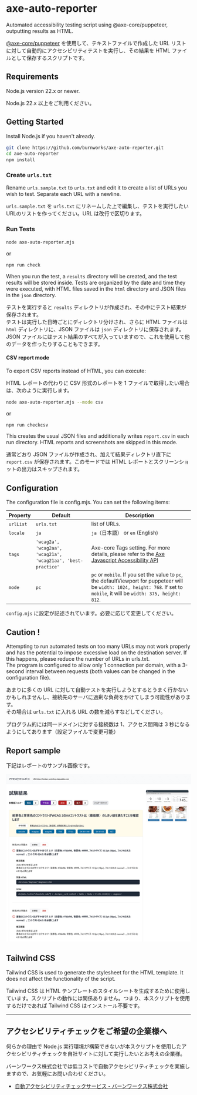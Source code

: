 # axe-auto-reporter

Automated accessibility testing script using @axe-core/puppeteer, outputting results as HTML. 

[@axe-core/puppeteer](https://github.com/dequelabs/axe-core-npm/blob/develop/packages/puppeteer/README.md) を使用して、テキストファイルで作成した URL リストに対して自動的にアクセシビリティテストを実行し、その結果を HTML ファイルとして保存するスクリプトです。

## Requirements

Node.js version 22.x or newer.

Node.js 22.x 以上をご利用ください。

## Getting Started

Install Node.js if you haven't already.

```sh
git clone https://github.com/burnworks/axe-auto-reporter.git
cd axe-auto-reporter
npm install
```

### Create `urls.txt`

Rename `urls.sample.txt` to `urls.txt` and edit it to create a list of URLs you wish to test. Separate each URL with a newline.

`urls.sample.txt` を `urls.txt` にリネームした上で編集し、テストを実行したいURLのリストを作ってください。URL は改行で区切ります。

### Run Tests

```sh
node axe-auto-reporter.mjs
```
or

```sh
npm run check
```

When you run the test, a `results` directory will be created, and the test results will be stored inside. Tests are organized by the date and time they were executed, with HTML files saved in the `html` directory and JSON files in the `json` directory.

テストを実行すると `results` ディレクトリが作成され、その中にテスト結果が保存されます。  
テストは実行した日時ごとにディレクトリ分けされ、さらに HTML ファイルは `html` ディレクトリに、JSON ファイルは `json` ディレクトリに保存されます。  
JSON ファイルにはテスト結果のすべてが入っていますので、これを使用して他のデータを作ったりすることもできます。

#### CSV report mode

To export CSV reports instead of HTML, you can execute:

HTML レポートの代わりに CSV 形式のレポートを 1 ファイルで取得したい場合は、次のように実行します。

```sh
node axe-auto-reporter.mjs --mode csv
```
or

```sh
npm run checkcsv
```

This creates the usual JSON files and additionally writes `report.csv` in each run directory. HTML reports and screenshots are skipped in this mode.

通常どおり JSON ファイルが作成され、加えて結果ディレクトリ直下に `report.csv` が保存されます。このモードでは HTML レポートとスクリーンショットの出力はスキップされます。

## Configuration

The configuration file is config.mjs. You can set the following items:

| Property | Default | Description |
| -------- | ------- | ----------- |
| `urlList` | `urls.txt` | list of URLs. |
| `locale` | `ja` | `ja`（日本語） or `en` (English) |
| `tags` | `'wcag2a', 'wcag2aa', 'wcag21a', 'wcag21aa', 'best-practice'` | Axe-core Tags setting. For more details, please refer to the [Axe Javascript Accessibility API](https://github.com/dequelabs/axe-core/blob/master/doc/API.md#axe-core-tags)
| `mode` | `pc` | `pc` or `mobile`. If you set the value to `pc`, the defaultViewport for puppeteer will be `width: 1024, height: 768`. If set to `mobile`, it will be `width: 375, height: 812`. |

`config.mjs` に設定が記述されています。必要に応じて変更してください。

## Caution !

Attempting to run automated tests on too many URLs may not work properly and has the potential to impose excessive load on the destination server. If this happens, please reduce the number of URLs in urls.txt.  
The program is configured to allow only 1 connection per domain, with a 3-second interval between requests (both values can be changed in the configuration file).

あまりに多くの URL に対して自動テストを実行しようとするとうまく行かないかもしれませんし、接続先のサーバに過剰な負荷をかけてしまう可能性があります。  
その場合は `urls.txt` に入れる URL の数を減らすなどしてください。

プログラム的には同一ドメインに対する接続数は 1、アクセス間隔は 3 秒になるようにしてあります（設定ファイルで変更可能）

## Report sample

下記はレポートのサンプル画像です。

![レポートのサンプル画像](./assets/axe-auto-reporter-sample-v1.2.0.png "レポートのサンプル画像")

## Tailwind CSS

Tailwind CSS is used to generate the stylesheet for the HTML template. It does not affect the functionality of the script.

Tailwind CSS は HTML テンプレートのスタイルシートを生成するために使用しています。スクリプトの動作には関係ありません。つまり、本スクリプトを使用するだけであれば Tailwind CSS はインストール不要です。

***

## アクセシビリティチェックをご希望の企業様へ

何らかの理由で Node.js 実行環境が構築できないが本スクリプトを使用したアクセシビリティチェックを自社サイトに対して実行したいとお考えの企業様。

バーンワークス株式会社では低コストで自動アクセシビリティチェックを実施しますので、お気軽にお問い合わせください。

- [自動アクセシビリティチェックサービス - バーンワークス株式会社](https://burnworks.com/service/accessibility-auto-check/)

